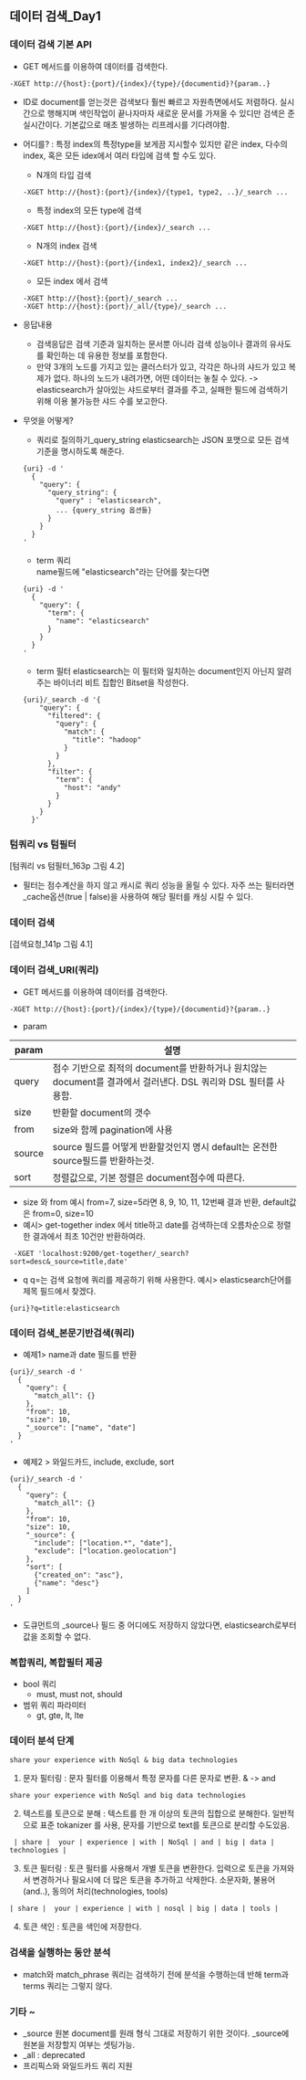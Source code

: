 ## 데이터 검색_Day1

### 데이터 검색 기본 API
 - GET 메서드를 이용하여 데이터를 검색한다.
 ~~~
 -XGET http://{host}:{port}/{index}/{type}/{documentid}?{param..}
 ~~~
 - ID로 document를 얻는것은 검색보다 훨씬 빠르고 자원측면에서도 저렴하다. 실시간으로 행해지며 색인작업이 끝나자마자 새로운 문서를 가져올 수 있디만 검색은 준 실시간이다. 기본값으로 매초 발생하는 리프레시를 기다려야함.
 - 어디를? : 특정 index의 특정type을 보게끔 지시할수 있지만 같은 index, 다수의 index, 혹은 모든 idex에서 여러 타입에 검색 할 수도 있다.
    - N개의 타입 검색
    ~~~
    -XGET http://{host}:{port}/{index}/{type1, type2, ..}/_search ...
    ~~~
    - 특정 index의 모든 type에 검색
    ~~~
    -XGET http://{host}:{port}/{index}/_search ...
    ~~~
    - N개의 index 검색
    ~~~
    -XGET http://{host}:{port}/{index1, index2}/_search ...
    ~~~
    - 모든 index 에서 검색
    ~~~
    -XGET http://{host}:{port}/_search ...
    -XGET http://{host}:{port}/_all/{type}/_search ...
    ~~~

 - 응답내용
    - 검색응답은 검색 기준과 일치하는 문서뿐 아니라 검색 성능이나 결과의 유사도를 확인하는 데 유용한 정보를 포함한다.
    - 만약 3개의 노드를 가지고 있는 클러스터가 있고, 각각은 하나의 샤드가 있고 복제가 없다. 하나의 노드가 내려가면, 어떤 데이터는 놓칠 수 있다.
    -> elasticsearch가 살아있는 샤드로부터 결과를 주고, 실패한 필드에 검색하기 위해 이용 불가능한 샤드 수를 보고한다.

 - 무엇을 어떻게?
    - 쿼리로 질의하기_query_string
    elasticsearch는 JSON 포맷으로 모든 검색 기준을 명시하도록 해준다.
    ~~~
    {uri} -d '
      {
        "query": {
          "query_string": {
            "query" : "elasticsearch",
            ... {query_string 옵션들}
          }
        }
      }
    '
    ~~~
    - term 쿼리    
    name필드에 "elasticsearch"라는 단어를 찾는다면
    ~~~
    {uri} -d '
      {
        "query": {
          "term": {
            "name": "elasticsearch"
          }
        }
      }
    '
    ~~~
    - term 필터
    elasticsearch는 이 필터와 일치하는 document인지 아닌지 알려주는 바이너리 비트 집합인 Bitset을 작성한다.
    ~~~
    {uri}/_search -d '{
        "query": {
          "filtered": {
            "query": {
              "match": {
                "title": "hadoop"
              }
            }
          },
          "filter": {
            "term": {
              "host": "andy"
            }
          }
        }
      }'
    ~~~

### 텀쿼리 vs 텀필터
[텀쿼리 vs 텀필터_163p 그림 4.2]
- 필터는 점수계산을 하지 않고 캐시로 쿼리 성능을 올릴 수 있다.
자주 쓰는 필터라면 _cache옵션(true | false)을 사용하여 해당 필터를 캐싱 시킬 수 있다.

### 데이터 검색
[검색요청_141p 그림 4.1]
### 데이터 검색_URI(쿼리)
- GET 메서드를 이용하여 데이터를 검색한다.
~~~
-XGET http://{host}:{port}/{index}/{type}/{documentid}?{param..}
~~~
 - param

 |param|설명|
 |---|---|
 |query| 점수 기반으로 최적의 document를 반환하거나 원치않는 document를 결과에서 걸러낸다. DSL 쿼리와 DSL 필터를 사용함.|
 |size| 반환할 document의 갯수 |
 |from| size와 함께 pagination에 사용 |
 |source| source 필드를 어떻게 반환할것인지 명시 default는 온전한 source필드를 반환하는것. |
 |sort| 정렬값으로, 기본 정렬은 document점수에 따른다. |
 - size 와 from 예시
  from=7, size=5라면 8, 9, 10, 11, 12번째 결과 반환, default값은 from=0, size=10
 - 예시> get-together index 에서 title하고 date를 검색하는데 오름차순으로 정렬한 결과에서 최초 10건만 반환하여라.
~~~
 -XGET 'localhost:9200/get-together/_search?sort=desc&_source=title,date'
~~~
 - q
 q=는 검색 요청에 쿼리를 제공하기 위해 사용한다.
 예시> elasticsearch단어를 제목 필드에서 찾겠다.
 ~~~
 {uri}?q=title:elasticsearch
 ~~~

### 데이터 검색_본문기반검색(쿼리)
 - 예제1> name과 date 필드를 반환
~~~
{uri}/_search -d '
  {
    "query": {
      "match_all": {}
    },
    "from": 10,
    "size": 10,
    "_source": ["name", "date"]
  }
'
~~~
 - 예제2 > 와일드카드, include, exclude, sort
~~~
{uri}/_search -d '
  {
    "query": {
      "match_all": {}
    },
    "from": 10,
    "size": 10,
    "_source": {
      "include": ["location.*", "date"],
      "exclude": ["location.geolocation"]
    },
    "sort": [
      {"created_on": "asc"},
      {"name": "desc"}
    ]
  }
'
~~~
 - 도큐먼트의 _source나 필드 중 어디에도 저장하지 않았다면, elasticsearch로부터 값을 조회할 수 없다.

### 복합쿼리, 복합필터 제공
 - bool 쿼리
    - must, must not, should
 - 범위 쿼리 파라미터
    - gt, gte, lt, lte

### 데이터 분석 단계
 ~~~
 share your experience with NoSql & big data technologies
 ~~~
 1. 문자 필터링 : 문자 필터를 이용해서 특정 문자를 다른 문자로 변환.
 & -> and
 ~~~
 share your experience with NoSql and big data technologies
 ~~~

 2. 텍스트를 토큰으로 분해 : 텍스트를 한 개 이상의 토큰의 집합으로 분해한다.
 일반적으로 표준 tokanizer 를 사용, 문자를 기반으로 text를 토큰으로 분리할 수도있음.
 ~~~
  | share |  your | experience | with | NoSql | and | big | data | technologies |
 ~~~

 3. 토큰 필터링 : 토큰 필터를 사용해서 개별 토큰을 변환한다. 입력으로 토큰을 가져와서 변경하거나 필요시에 더 많은 토큰을 추가하고 삭제한다.
 소문자화, 불용어(and..), 동의어 처리(technologies, tools)
 ~~~
 | share |  your | experience | with | nosql | big | data | tools |
 ~~~

 4. 토큰 색인 : 토큰을 색인에 저장한다.

### 검색을 실행하는 동안 분석
 - match와 match_phrase 쿼리는 검색하기 전에 분석을 수행하는데 반해 term과 terms 쿼리는 그렇지 않다.

### 기타 ~
 - _source
 원본 document를 원래 형식 그대로 저장하기 위한 것이다. _source에 원본을 저장할지 여부는 셋팅가능.
 - _all : deprecated
 - 프리픽스와 와일드카드 쿼리 지원
